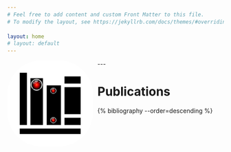 ```yaml
---
# Feel free to add content and custom Front Matter to this file.
# To modify the layout, see https://jekyllrb.com/docs/themes/#overriding-theme-defaults

layout: home
# layout: default
---
```

<img src="assets/img/portfolio/publications.png" alt="books" width="200" align="left" style="margin-right:10px; border-radius:80px" />
---

# Publications
{% bibliography --order=descending %}

